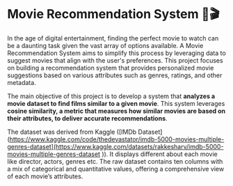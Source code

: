 # Movie Recommendation System 🍿🎬

In the age of digital entertainment, finding the perfect movie to watch can be a daunting task given the vast array of options available. A Movie Recommendation System aims to simplify this process by leveraging data to suggest movies that align with the user's preferences. This project focuses on building a recommendation system that provides personalized movie suggestions based on various attributes such as genres, ratings, and other metadata.

The main objective of this project is to develop a system that **analyzes a movie dataset to find films similar to a given movie**. This system leverages **cosine similarity, a metric that measures how similar movies are based on their attributes, to deliver accurate recommendations**.

The dataset was derived from Kaggle ([IMDb Dataset](https://www.kaggle.com/code/thedevastator/imdb-5000-movies-multiple-genres-dataset](https://www.kaggle.com/datasets/rakkesharv/imdb-5000-movies-multiple-genres-dataset )). It displays different about each movie like director, actors, genres etc. The raw dataset contains ten columns with a mix of categorical and quantitative values, offering a comprehensive view of each movie’s attributes.
